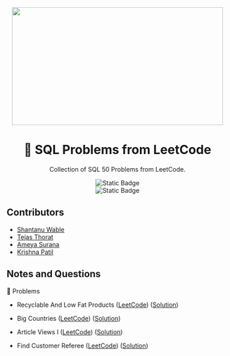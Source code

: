 <div align="center">
<img src="https://media2.giphy.com/media/v1.Y2lkPTc5MGI3NjExaW9keDk1cTV4aDE3YWZzOTJ1dTdxdmgxbzRnYmN2MzIwcXdlenUyMiZlcD12MV9pbnRlcm5hbF9naWZfYnlfaWQmY3Q9Zw/iIqmM5tTjmpOB9mpbn/giphy.gif" width="480" height="268" />

# 🧩 SQL Problems from LeetCode

Collection of SQL 50 Problems from LeetCode.

![Static Badge](https://img.shields.io/badge/SQL-blue) <br/>
![Static Badge](https://img.shields.io/badge/SQL%2050-red)

</div>

## Contributors

- [Shantanu Wable](https://github.com/shxntanu)
- [Tejas Thorat](https://github.com/tejaspthorat)
- [Ameya Surana](https://github.com/firefeast7)
- [Krishna Patil](https://github.com/Krishnapatil28113)

## Notes and Questions

📁 Problems

- Recyclable And Low Fat Products ([LeetCode](https://leetcode.com/problems/recyclable-and-low-fat-products)) ([Solution](recyclable-and-low-fat-products.sql))

- Big Countries ([LeetCode](https://leetcode.com/problems/big-countries)) ([Solution](big-countries.sql))

- Article Views I ([LeetCode](https://leetcode.com/problems/article-views-i)) ([Solution](article-views-i.sql))

- Find Customer Referee ([LeetCode](https://leetcode.com/problems/find-customer-referee)) ([Solution](find-customer-referee.sql))

